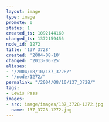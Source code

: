 ```yaml
---
layout: image
type: image
promote: 0
status: 1
created_ts: 1092144160
changed_ts: 1372159456
node_id: 1272
title: '137_3728'
created: '2004-08-10'
changed: '2013-06-25'
aliases:
- "/2004/08/10/137_3728/"
- "/node/1272/"
permalink: "/2004/08/10/137_3728/"
tags:
- Lewis Pass
images:
- src: image/images/137_3728-1272.jpg
  name: 137_3728-1272.jpg
---
```


